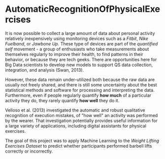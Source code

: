 # AutomaticRecognitionOfPhysicalExercises
It is now possible to collect a large amount of data about personal activity relatively inexpensively using monitoring devices such as a *Fitbit*, *Nike Fuelband*, or *Jawbone Up*. These type of devices are part of the *quantified self* movement - a group of enthusiasts who take measurements about themselves regularly to improve their health, to find patterns in their behavior, or because they are tech geeks. There are opportunities here for Big Data scientists to develop new models to support QS data collection, integration, and analysis (Swan, 2013).   

However, these data remain under-utilized both because the raw data are usually not freely shared, and there is still some uncertainty about the best statistical methods and software for processing and interpreting the data. Furthermore, even if people regularly quantify **how much** of a particular activity they do, they rarely quantify **how well** they do it.   

Velloso et al. (2013) investigated the automatic and robust qualitative recognition of execution mistakes, of "how well" an activity was performed by the wearer. That investigation potentially provides useful information for a large variety of applications, including digital assistants for physical exercises.  

The goal of this project was to apply Machine Learning to the *Weight Lifting Exercises Dataset* to predict whether participants performed barbell lifts correctly or incorrectly.

